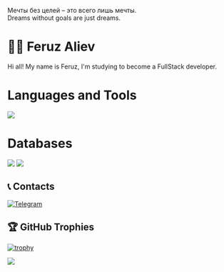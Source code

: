 Мечты без целей – это всего лишь мечты. <br/>
Dreams without goals are just dreams. <br/>
# 👨‍💻 Feruz Aliev



Hi all! My name is Feruz, I'm studying to become a FullStack developer.



<H1>Languages and Tools</H1>
<img src="https://img.shields.io/badge/Python-3454AB?style=for-the-badge&logo=python&logoColor=white" />

<H1>Databases</H1>
<p>
  <img src="https://img.shields.io/badge/PostgreSQL-316192?style=for-the-badge&logo=postgresql&logoColor=white" />
  <img src="https://img.shields.io/badge/SQLite-316192?style=for-the-badge&logo=sqlite&logoColor=white" />


## 📞 Contacts
[![Telegram](https://img.shields.io/badge/-Telegram-090909?style=for-the-badge&logo=telegram&logoColor=27A0D9)](https://t.me/litakf)

## 🏆 GitHub Trophies
[![trophy](https://github-profile-trophy.vercel.app/?username=litakk&theme=onedark)](https://github.com/litakk/github-profile-trophy)


<img align="center" src="https://github-readme-stats.vercel.app/api/top-langs/?username=litakk&layout=compact&theme=cobalt&hide_border=true" />
